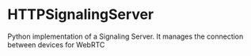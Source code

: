 # HTTPSignalingServer
Python implementation of a Signaling Server. It manages the connection between devices for WebRTC
